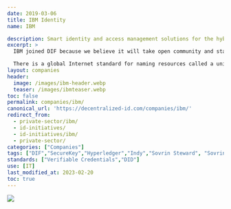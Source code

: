 ```yaml
---
date: 2019-03-06
title: IBM Identity
name: IBM

description: Smart identity and access management solutions for the hybrid, multicloud enterprise. Powered by AI. Backed by IBM Security®.
excerpt: >
  IBM joined DIF because we believe it will take open community and standards to achieve the vision of self-sovereign identity. For example, members of DIF are focused on the establishment of an open web platform standard within the W3C standards organization called Decentralized Identifier (DID). A DID will provide a standard global resource naming scheme for identity.

  There is a global Internet standard for naming resources called a uniform resource identifier or URI. When you type https://www.ibm.com into your browser, a URI ensures you always end up at IBM’s website.  Similarly, we need one standard to identify an individual, as well.
layout: companies
header: 
  image: /images/ibm-header.webp
  teaser: /images/ibmteaser.webp
toc: false
permalink: companies/ibm/
canonical_url: 'https://decentralized-id.com/companies/ibm/'
redirect_from: 
  - private-sector/ibm/
  - id-initiatives/
  - id-initiatives/ibm/
  - private-sector/
categories: ["Companies"]
tags: ["DIF","SecureKey","Hyperledger","Indy","Sovrin Steward", "Sovrin Foundation","Mooti","IBM"]
standards: ["Verifiable Credentials","DID"]
use: [IT]
last_modified_at: 2023-02-20
toc: true
---
```


![](https://i.imgur.com/CvZI7R1.png)
